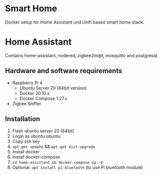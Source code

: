 # Smart Home
Docker setup for Home Assistant und Unifi based smart home stack.

# Home Assistant

Contains home-assistant, nodered, zigbee2mqtt, mosquitto and postgresql.

## Hardware and software requirements

- Raspberry Pi 4
  - Ubuntu Server 20 (64bit version)
  - Docker 20.10.x
  - Docker Compose 1.27.x
- Zigbee Sniffer
  
## Installation

1. Flash ubuntu server 20 (64bit)
2. Login as ubuntu:ubuntu
3. Copy ssh key
4. ``apt-get update`` && ``apt-get dist-upgrade``
5. Install docker
6. Install docker-compose
7. ``cd home-assistant && docker-compose up -d``
7. Optional: ``apt install pi-bluetooth`` (to use Pi bluetooth module)
